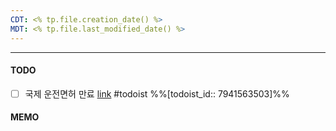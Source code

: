 ```yaml
---
CDT: <% tp.file.creation_date() %>
MDT: <% tp.file.last_modified_date() %>
---
```

---

#### TODO
- [ ] 국제 운전면허 만료 [link](https://todoist.com/app/task/7941563503) #todoist  %%[todoist_id:: 7941563503]%%
#### MEMO

